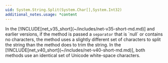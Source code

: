 ```yaml
---
uid: System.String.Split(System.Char[],System.Int32)
additional_notes.usage: *content
---
```


<p>In the [!INCLUDE[net_v35_short](~/includes/net-v35-short-md.md)] and earlier versions, if the <xref href="System.String.Split(System.Char[])"></xref> method is passed a <code>separator</code> that is `null` or contains no characters, the method uses a slightly different set of characters to split the string than the <xref href="System.String.Trim(System.Char[])"></xref> method does to trim the string. In the [!INCLUDE[net_v40_short](~/includes/net-v40-short-md.md)], both methods use an identical set of Unicode white-space characters.</p>


